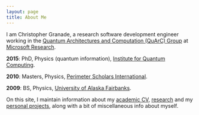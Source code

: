 ```yaml
---
layout: page
title: About Me
---
```


I am Christopher Granade, a research software development engineer working in the [Quantum Architectures and Computation (QuArC) Group](https://www.microsoft.com/en-us/research/group/microsoft-quantum-redmond-quarc/) at [Microsoft Research](https://www.microsoft.com/en-us/research/).

**2015**: PhD, Physics (quantum information), [Institute for Quantum Computing](https://iqc.uwaterloo.ca).

**2010**: Masters, Physics, [Perimeter Scholars International](https://www.perimeterinstitute.ca/training/about-psi).

**2009**: BS, Physics, [University of Alaska Fairbanks](https://www.uaf.edu).

On this site, I maintain information about my [academic CV](cv.html),
[research](/research/) and my [personal projects](projects.html), along with a
bit of miscellaneous info about myself.
